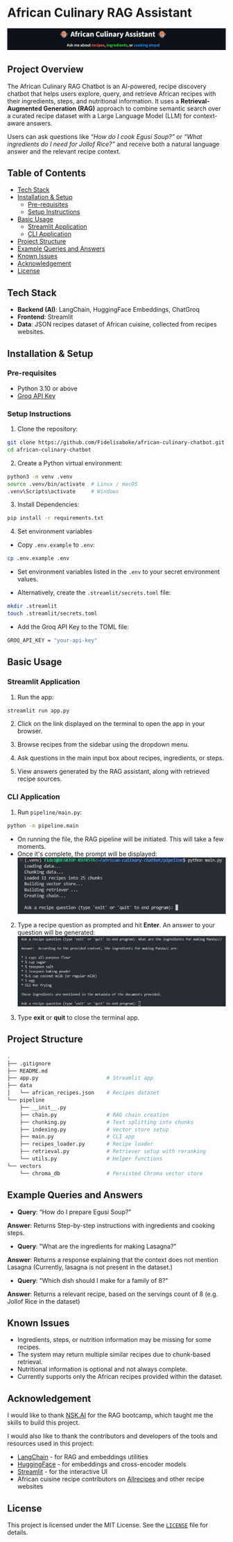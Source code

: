 # African Culinary RAG Assistant
![African Culinary Assistant](docs/images/app_header.png)
## Project Overview
The African Culinary RAG Chatbot is an AI-powered, recipe discovery chatbot that helps users 
explore, query, and retrieve African recipes with their ingredients, steps, and nutritional 
information. It uses a **Retrieval-Augmented Generation (RAG)** approach to combine semantic search 
over a curated recipe dataset with a Large Language Model (LLM) for context-aware answers.

Users can ask questions like _“How do I cook Egusi Soup?”_ or _“What ingredients do I need for Jollof Rice?”_ 
and receive both a natural language answer and the relevant recipe context.

## Table of Contents
- [Tech Stack](#tech-stack)
- [Installation & Setup](#installation--setup)
    - [Pre-requisites](#pre-requisites)
    - [Setup Instructions](#setup-instructions)
- [Basic Usage](#basic-usage)
    - [Streamlit Application](#streamlit-application)
    - [CLI Application](#cli-application)
- [Project Structure](#project-structure)
- [Example Queries and Answers](#example-queries-and-answers)
- [Known Issues](#known-issues)
- [Acknowledgement](#acknowledgement)
- [License](#license)

## Tech Stack
- **Backend (AI)**: LangChain, HuggingFace Embeddings, ChatGroq
- **Frontend**: Streamlit
- **Data**: JSON recipes dataset of African cuisine, collected from recipes websites.

## Installation & Setup
### Pre-requisites
- Python 3.10 or above
- [Groq API Key](https://console.groq.com/keys)

### Setup Instructions
1. Clone the repository:
```bash
git clone https://github.com/Fidelisaboke/african-culinary-chatbot.git
cd african-culinary-chatbot
```

2. Create a Python virtual environment:
```bash
python3 -m venv .venv
source .venv/bin/activate  # Linux / macOS
.venv\Scripts\activate     # Windows
```

3. Install Dependencies:
```bash
pip install -r requirements.txt
```

4. Set environment variables
- Copy `.env.example` to `.env`:
```bash
cp .env.example .env
```
- Set environment variables listed in the `.env` to your secret environment values.

- Alternatively, create the `.streamlit/secrets.toml` file:
```bash
mkdir .streamlit
touch .streamlit/secrets.toml
```
- Add the Groq API Key to the TOML file:
```bash
GROQ_API_KEY = "your-api-key"
```

## Basic Usage
### Streamlit Application
1. Run the app:
```bash
streamlit run app.py
```
2. Click on the link displayed on the terminal to open the app in your browser.

3. Browse recipes from the sidebar using the dropdown menu.

4. Ask questions in the main input box about recipes, ingredients, or steps.

5. View answers generated by the RAG assistant, along with retrieved recipe sources.

### CLI Application
1. Run `pipeline/main.py`:
```bash
python -m pipeline.main
```
- On running the file, the RAG pipeline will be initiated. This will take a few moments.
- Once it's complete, the prompt will be displayed:
![Terminal Initialization](docs/images/terminal_initialization.png)

2. Type a recipe question as prompted and hit **Enter**. An answer to your question will be generated:
![Terminal Answer](docs/images/terminal_answer.png)

3. Type **exit** or **quit** to close the terminal app.

## Project Structure
```bash
.
├── .gitignore
├── README.md
├── app.py                      # Streamlit app
├── data
│   └── african_recipes.json    # Recipes dataset
└── pipeline
    ├── __init__.py
    ├── chain.py                # RAG chain creation
    ├── chunking.py             # Text splitting into chunks
    ├── indexing.py             # Vector store setup
    ├── main.py                 # CLI app
    ├── recipes_loader.py       # Recipe loader
    ├── retrieval.py            # Retriever setup with reranking
    └── utils.py                # Helper functions
└── vectors
    └── chroma_db               # Persisted Chroma vector store
```

## Example Queries and Answers
- **Query**: “How do I prepare Egusi Soup?”

**Answer**: Returns Step-by-step instructions with ingredients and cooking steps.

- **Query**: "What are the ingredients for making Lasagna?"

**Answer**: Returns a response explaining that the context does not mention Lasagna (Currently, lasagna is not present in the dataset.)

- **Query**: "Which dish should I make for a family of 8?"

**Answer**: Returns a relevant recipe, based on the servings count of 8 (e.g. Jollof Rice in the dataset)

## Known Issues
- Ingredients, steps, or nutrition information may be missing for some recipes.
- The system may return multiple similar recipes due to chunk-based retrieval.
- Nutritional information is optional and not always complete.
- Currently supports only the African recipes provided within the dataset.

## Acknowledgement
I would like to thank [NSK.AI](https://www.nskai.org/) for the RAG bootcamp, which taught me the skills to build this project.

I would also like to thank the contributors and developers of the tools and resources used in this project:
- [LangChain](https://www.langchain.com/) - for RAG and embeddings utilities
- [HuggingFace](https://huggingface.co/) - for embeddings and cross-encoder models
- [Streamlit](https://streamlit.io/) - for the interactive UI
- African cuisine recipe contributors on [Allrecipes](https://www.allrecipes.com/) and other recipe websites

## License
This project is licensed under the MIT License. See the [`LICENSE`](./LICENSE) file for details.
